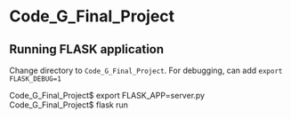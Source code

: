 # Code_G_Final_Project

## Running FLASK application
Change directory to `Code_G_Final_Project`. For debugging, can add `export FLASK_DEBUG=1`

Code_G_Final_Project$ export FLASK_APP=server.py
Code_G_Final_Project$ flask run
